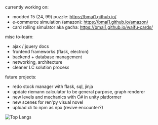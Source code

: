 currently working on: 
- modded 15 (24, 99) puzzle: https://bmai1.github.io/
- e-commerce simulation (amazon): https://bmai1.github.io/amazon/
- card rolling simulator aka gacha: https://bmai1.github.io/waifu-cards/

misc to-learn:
- ajax / jquery docs
- frontend frameworks (flask, electron)
- backend + database management
- networking, architecture
- cleaner LC solution process

future projects:
- redo stock manager with flask, sql, jinja
- update riemann calculator to be general purpose, graph renderer
- new levels and mechanics with C# in unity platformer
- new scenes for ren'py visual novel
- upload cli to npm as npx (revive encounter?)

![Top Langs](https://github-readme-stats.vercel.app/api/top-langs/?username=bmai1&layout=compact&theme=date_night)
